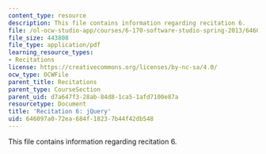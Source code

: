 ```yaml
---
content_type: resource
description: This file contains information regarding recitation 6.
file: /ol-ocw-studio-app/courses/6-170-software-studio-spring-2013/646097a072ea684f18237b44f42db548_MIT6_170S13_rec6-jQuery.pdf
file_size: 443808
file_type: application/pdf
learning_resource_types:
- Recitations
license: https://creativecommons.org/licenses/by-nc-sa/4.0/
ocw_type: OCWFile
parent_title: Recitations
parent_type: CourseSection
parent_uid: d7a647f3-28ab-84d8-1ca5-1afd7100e87a
resourcetype: Document
title: 'Recitation 6: jQuery'
uid: 646097a0-72ea-684f-1823-7b44f42db548
---
```

This file contains information regarding recitation 6.